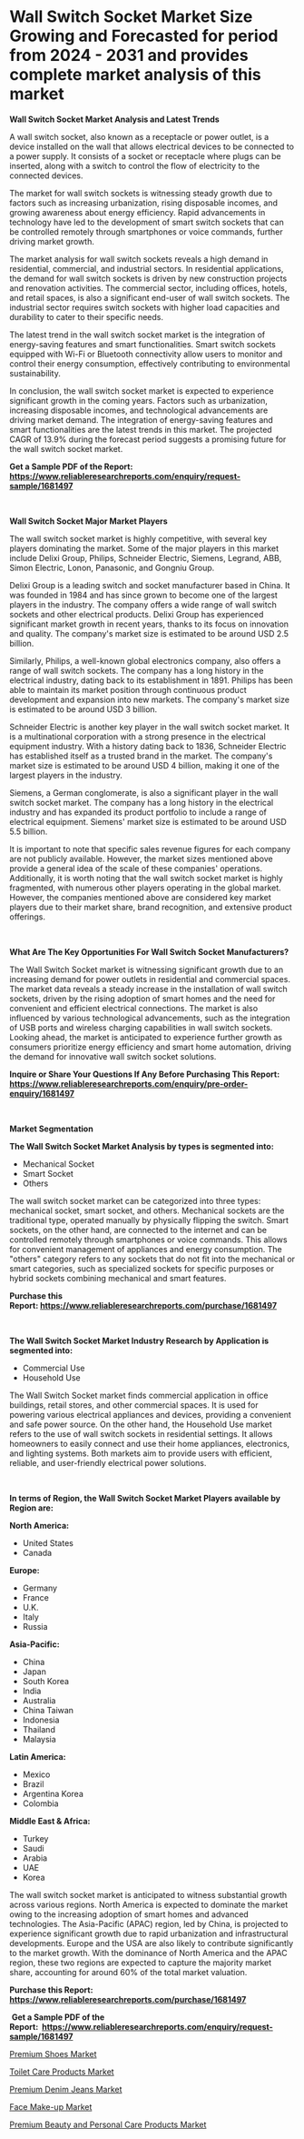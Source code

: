 <p><h1>Wall Switch Socket Market Size Growing and Forecasted for period from 2024 - 2031 and provides complete market analysis of this market</h1></p><p><strong>Wall Switch Socket Market Analysis and Latest Trends</strong></p>
<p><p>A wall switch socket, also known as a receptacle or power outlet, is a device installed on the wall that allows electrical devices to be connected to a power supply. It consists of a socket or receptacle where plugs can be inserted, along with a switch to control the flow of electricity to the connected devices.</p><p>The market for wall switch sockets is witnessing steady growth due to factors such as increasing urbanization, rising disposable incomes, and growing awareness about energy efficiency. Rapid advancements in technology have led to the development of smart switch sockets that can be controlled remotely through smartphones or voice commands, further driving market growth.</p><p>The market analysis for wall switch sockets reveals a high demand in residential, commercial, and industrial sectors. In residential applications, the demand for wall switch sockets is driven by new construction projects and renovation activities. The commercial sector, including offices, hotels, and retail spaces, is also a significant end-user of wall switch sockets. The industrial sector requires switch sockets with higher load capacities and durability to cater to their specific needs.</p><p>The latest trend in the wall switch socket market is the integration of energy-saving features and smart functionalities. Smart switch sockets equipped with Wi-Fi or Bluetooth connectivity allow users to monitor and control their energy consumption, effectively contributing to environmental sustainability.</p><p>In conclusion, the wall switch socket market is expected to experience significant growth in the coming years. Factors such as urbanization, increasing disposable incomes, and technological advancements are driving market demand. The integration of energy-saving features and smart functionalities are the latest trends in this market. The projected CAGR of 13.9% during the forecast period suggests a promising future for the wall switch socket market.</p></p>
<p><strong>Get a Sample PDF of the Report:&nbsp; <a href="https://www.reliableresearchreports.com/enquiry/request-sample/1681497">https://www.reliableresearchreports.com/enquiry/request-sample/1681497</a></strong></p>
<p>&nbsp;</p>
<p><strong>Wall Switch Socket Major Market Players</strong></p>
<p><p>The wall switch socket market is highly competitive, with several key players dominating the market. Some of the major players in this market include Delixi Group, Philips, Schneider Electric, Siemens, Legrand, ABB, Simon Electric, Lonon, Panasonic, and Gongniu Group.</p><p>Delixi Group is a leading switch and socket manufacturer based in China. It was founded in 1984 and has since grown to become one of the largest players in the industry. The company offers a wide range of wall switch sockets and other electrical products. Delixi Group has experienced significant market growth in recent years, thanks to its focus on innovation and quality. The company's market size is estimated to be around USD 2.5 billion.</p><p>Similarly, Philips, a well-known global electronics company, also offers a range of wall switch sockets. The company has a long history in the electrical industry, dating back to its establishment in 1891. Philips has been able to maintain its market position through continuous product development and expansion into new markets. The company's market size is estimated to be around USD 3 billion.</p><p>Schneider Electric is another key player in the wall switch socket market. It is a multinational corporation with a strong presence in the electrical equipment industry. With a history dating back to 1836, Schneider Electric has established itself as a trusted brand in the market. The company's market size is estimated to be around USD 4 billion, making it one of the largest players in the industry.</p><p>Siemens, a German conglomerate, is also a significant player in the wall switch socket market. The company has a long history in the electrical industry and has expanded its product portfolio to include a range of electrical equipment. Siemens' market size is estimated to be around USD 5.5 billion.</p><p>It is important to note that specific sales revenue figures for each company are not publicly available. However, the market sizes mentioned above provide a general idea of the scale of these companies' operations. Additionally, it is worth noting that the wall switch socket market is highly fragmented, with numerous other players operating in the global market. However, the companies mentioned above are considered key market players due to their market share, brand recognition, and extensive product offerings.</p></p>
<p>&nbsp;</p>
<p><strong>What Are The Key Opportunities For Wall Switch Socket Manufacturers?</strong></p>
<p><p>The Wall Switch Socket market is witnessing significant growth due to an increasing demand for power outlets in residential and commercial spaces. The market data reveals a steady increase in the installation of wall switch sockets, driven by the rising adoption of smart homes and the need for convenient and efficient electrical connections. The market is also influenced by various technological advancements, such as the integration of USB ports and wireless charging capabilities in wall switch sockets. Looking ahead, the market is anticipated to experience further growth as consumers prioritize energy efficiency and smart home automation, driving the demand for innovative wall switch socket solutions.</p></p>
<p><strong>Inquire or Share Your Questions If Any Before Purchasing This Report: <a href="https://www.reliableresearchreports.com/enquiry/pre-order-enquiry/1681497">https://www.reliableresearchreports.com/enquiry/pre-order-enquiry/1681497</a></strong></p>
<p>&nbsp;</p>
<p><strong>Market Segmentation</strong></p>
<p><strong>The Wall Switch Socket Market Analysis by types is segmented into:</strong></p>
<p><ul><li>Mechanical Socket</li><li>Smart Socket</li><li>Others</li></ul></p>
<p><p>The wall switch socket market can be categorized into three types: mechanical socket, smart socket, and others. Mechanical sockets are the traditional type, operated manually by physically flipping the switch. Smart sockets, on the other hand, are connected to the internet and can be controlled remotely through smartphones or voice commands. This allows for convenient management of appliances and energy consumption. The "others" category refers to any sockets that do not fit into the mechanical or smart categories, such as specialized sockets for specific purposes or hybrid sockets combining mechanical and smart features.</p></p>
<p><strong>Purchase this Report:&nbsp;<a href="https://www.reliableresearchreports.com/purchase/1681497">https://www.reliableresearchreports.com/purchase/1681497</a></strong></p>
<p>&nbsp;</p>
<p><strong>The Wall Switch Socket Market Industry Research by Application is segmented into:</strong></p>
<p><ul><li>Commercial Use</li><li>Household Use</li></ul></p>
<p><p>The Wall Switch Socket market finds commercial application in office buildings, retail stores, and other commercial spaces. It is used for powering various electrical appliances and devices, providing a convenient and safe power source. On the other hand, the Household Use market refers to the use of wall switch sockets in residential settings. It allows homeowners to easily connect and use their home appliances, electronics, and lighting systems. Both markets aim to provide users with efficient, reliable, and user-friendly electrical power solutions.</p></p>
<p>&nbsp;</p>
<p><strong>In terms of Region, the Wall Switch Socket Market Players available by Region are:</strong></p>
<p>
    <p> <strong> North America: </strong>
        <ul>
            <li>United States</li>
            <li>Canada</li>
        </ul>
        </p> 
    <p> <strong> Europe: </strong>
        <ul>
            <li>Germany</li>
            <li>France</li>
            <li>U.K.</li>
            <li>Italy</li>
            <li>Russia</li>
        </ul>
        </p> 
    <p> <strong> Asia-Pacific: </strong>
        <ul>
            <li>China</li>
            <li>Japan</li>
            <li>South Korea</li>
            <li>India</li>
            <li>Australia</li>
            <li>China Taiwan</li>
            <li>Indonesia</li>
            <li>Thailand</li>
            <li>Malaysia</li>
        </ul>
        </p> 
    <p> <strong> Latin America: </strong>
        <ul>
            <li>Mexico</li>
            <li>Brazil</li>
            <li>Argentina Korea</li>
            <li>Colombia</li>
        </ul>
        </p> 
    <p> <strong> Middle East & Africa: </strong>
        <ul>
            <li>Turkey</li>
            <li>Saudi</li>
            <li>Arabia</li>
            <li>UAE</li>
            <li>Korea</li>
        </ul>
    </p>
    </p>
<p><p>The wall switch socket market is anticipated to witness substantial growth across various regions. North America is expected to dominate the market owing to the increasing adoption of smart homes and advanced technologies. The Asia-Pacific (APAC) region, led by China, is projected to experience significant growth due to rapid urbanization and infrastructural developments. Europe and the USA are also likely to contribute significantly to the market growth. With the dominance of North America and the APAC region, these two regions are expected to capture the majority market share, accounting for around 60% of the total market valuation.</p></p>
<p><strong>Purchase this Report: <a href="https://www.reliableresearchreports.com/purchase/1681497">https://www.reliableresearchreports.com/purchase/1681497</a></strong></p>
<p>&nbsp;<strong>Get a Sample PDF of the Report:&nbsp;&nbsp;<a href="https://www.reliableresearchreports.com/enquiry/request-sample/1681497">https://www.reliableresearchreports.com/enquiry/request-sample/1681497</a></strong></p>
<p><strong></strong></p>
<p><p><a href="https://github.com/luckyshygirl/Market-Research-Report-List-2/blob/main/premium-shoes-market.md">Premium Shoes Market</a></p><p><a href="https://github.com/ruslanpoljakovrd177/Market-Research-Report-List-2/blob/main/toilet-care-products-market.md">Toilet Care Products Market</a></p><p><a href="https://github.com/vimar16th/Market-Research-Report-List-2/blob/main/premium-denim-jeans-market.md">Premium Denim Jeans Market</a></p><p><a href="https://github.com/gdfhhhj/Market-Research-Report-List-2/blob/main/face-make-up-market.md">Face Make-up Market</a></p><p><a href="https://github.com/gulaimolin/Market-Research-Report-List-2/blob/main/premium-beauty-and-personal-care-products-market.md">Premium Beauty and Personal Care Products Market</a></p></p>